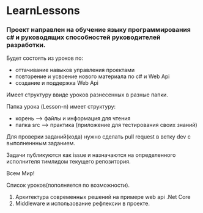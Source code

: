 # **LearnLessons**

### Проект направлен на обучение языку программирования c# и руководящих способностей руководителей разработки.

Будет состоять из уроков по:
- оттачивание навыков управления проектами
- повторение и усвоение нового материала по с# и Web Api
- создание и поддержка Web Api

Имеет структуру ввиде уроков разнесенных в разные папки.

Папка урока (Lesson-n) имеет структуру:
- корень --> файлы и информация для чтения
- папка src --> практика (приложение для тестирования своих знаний)

Для проверки заданий(кода) нужно сделать pull request в ветку dev с выполненнным заданием.

Задачи публикуются как issue и назначаются на определенного исполнителя тимлидом текущего репозитория.

Всем Мир!


Список уроков(пополняется по возможности).

1. Архитектура современных решений на примере web api .Net Core
2. Middleware и использование рефлексии в проекте.
